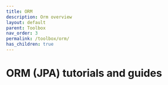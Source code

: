 ```yaml
---
title: ORM
description: Orm overview
layout: default
parent: Toolbox
nav_order: 3
permalink: /toolbox/orm/
has_children: true
---
```


# ORM (JPA) tutorials and guides
